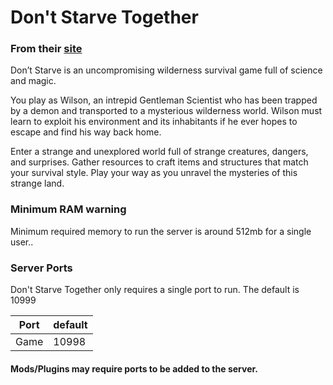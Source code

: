# Don't Starve Together
### From their [site](https://www.klei.com/games/dont-starve)
Don’t Starve is an uncompromising wilderness survival game full of science and magic. 

You play as Wilson, an intrepid Gentleman Scientist who has been trapped by a demon and transported to a mysterious wilderness world. Wilson must learn to exploit his environment and its inhabitants if he ever hopes to escape and find his way back home. 

Enter a strange and unexplored world full of strange creatures, dangers, and surprises. Gather resources to craft items and structures that match your survival style. Play your way as you unravel the mysteries of this strange land.

### Minimum RAM warning
Minimum required memory to run the server is around 512mb for a single user..


### Server Ports
Don't Starve Together only requires a single port to run. The default is 10999

| Port    | default |
|---------|---------|
| Game    | 10998   |

#### Mods/Plugins may require ports to be added to the server.
